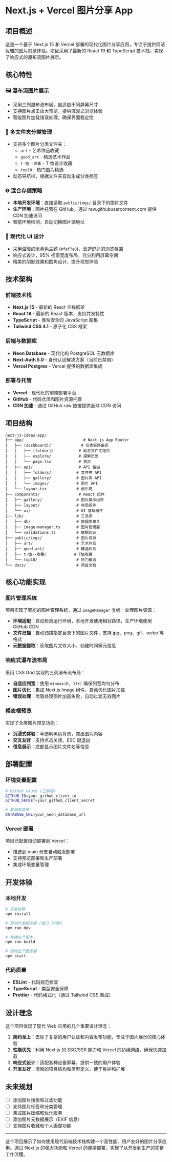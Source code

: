 # Next.js + Vercel 图片分享 App

## 项目概述

这是一个基于 Next.js 15 和 Vercel 部署的现代化图片分享应用，专注于提供简洁优雅的图片浏览体验。项目采用了最新的 React 19 和 TypeScript 技术栈，实现了响应式的瀑布流图片展示。

## 核心特性

### 🖼️ 瀑布流图片展示

- 采用三列瀑布流布局，自适应不同屏幕尺寸
- 支持图片点击放大预览，提供沉浸式浏览体验
- 智能图片加载错误处理，确保界面稳定性

### 📁 多文件夹分类管理

- 支持多个图片分类文件夹：
  - `art` - 艺术作品收藏
  - `good_art` - 精选艺术作品
  - `t-恤--收集` - T 恤设计收藏
  - `top10` - 热门图片精选
- 动态导航栏，根据文件夹自动生成分类标签

### 🌐 混合存储策略

- **本地开发环境**：直接读取 `public/imgs/` 目录下的图片文件
- **生产环境**：图片托管在 GitHub，通过 raw.githubusercontent.com 提供 CDN 加速访问
- 智能环境检测，自动切换图片源地址

### 🎨 现代化 UI 设计

- 采用温暖的米黄色主题 (`#fef7e0`)，营造舒适的浏览氛围
- 响应式设计，95% 视窗宽度布局，充分利用屏幕空间
- 精美的阴影效果和圆角设计，提升视觉体验

## 技术架构

### 前端技术栈

- **Next.js 15** - 最新的 React 全栈框架
- **React 19** - 最新的 React 版本，支持并发特性
- **TypeScript** - 类型安全的 JavaScript 超集
- **Tailwind CSS 4.1** - 原子化 CSS 框架

### 后端与数据库

- **Neon Database** - 现代化的 PostgreSQL 云数据库
- **Next-Auth 5.0** - 身份认证解决方案（当前已禁用）
- **Vercel Postgres** - Vercel 提供的数据库集成

### 部署与托管

- **Vercel** - 现代化的前端部署平台
- **GitHub** - 代码仓库和图片资源托管
- **CDN 加速** - 通过 GitHub raw 链接提供全球 CDN 访问

## 项目结构

```
next-js-ideas-app/
├── app/                          # Next.js App Router
│   ├── (dashboard)/             # 仪表板路由组
│   │   ├── [folder]/           # 动态文件夹路由
│   │   ├── explore/            # 探索页面
│   │   └── page.tsx            # 首页
│   ├── api/                    # API 路由
│   │   ├── folders/           # 文件夹 API
│   │   ├── gallery/           # 图片库 API
│   │   └── images/            # 图片 API
│   └── layout.tsx             # 根布局
├── components/                 # React 组件
│   ├── gallery/               # 图片展示组件
│   ├── layout/                # 布局组件
│   └── ui/                    # UI 基础组件
├── lib/                       # 工具库
│   ├── db/                    # 数据库相关
│   ├── image-manager.ts       # 图片管理器
│   └── validations.ts         # 数据验证
├── public/imgs/               # 图片资源
│   ├── art/                   # 艺术作品
│   ├── good_art/              # 精选作品
│   ├── t-恤--收集/            # T恤收藏
│   └── top10/                 # 热门精选
└── docs/                      # 项目文档
```

## 核心功能实现

### 图片管理系统

项目实现了智能的图片管理系统，通过 `ImageManager` 类统一处理图片资源：

- **环境适配**：自动检测运行环境，本地开发使用相对路径，生产环境使用 GitHub CDN
- **文件扫描**：自动扫描指定目录下的图片文件，支持 jpg、png、gif、webp 等格式
- **元数据提取**：获取图片文件大小、创建时间等元信息

### 响应式瀑布流布局

采用 CSS Grid 实现的三列瀑布流布局：

- **自适应列宽**：使用 `minmax(0, 1fr)` 确保列宽均匀分布
- **图片优化**：集成 Next.js Image 组件，自动优化图片加载
- **错误处理**：优雅处理图片加载失败，自动过滤无效图片

### 模态框预览

实现了全屏图片预览功能：

- **沉浸式体验**：半透明黑色背景，突出图片内容
- **交互友好**：支持点击关闭、ESC 键退出
- **信息展示**：底部显示图片文件名等信息

## 部署配置

### 环境变量配置

```bash
# GitHub OAuth (已禁用)
GITHUB_ID=your_github_client_id
GITHUB_SECRET=your_github_client_secret

# 数据库连接
DATABASE_URL=your_neon_database_url
```

### Vercel 部署

项目已配置自动部署到 Vercel：

- 推送到 main 分支自动触发部署
- 支持预览部署和生产部署
- 集成环境变量管理

## 开发体验

### 本地开发

```bash
# 安装依赖
npm install

# 启动开发服务器 (端口 7000)
npm run dev

# 构建生产版本
npm run build

# 启动生产服务器
npm start
```

### 代码质量

- **ESLint** - 代码规范检查
- **TypeScript** - 类型安全保障
- **Prettier** - 代码格式化（通过 Tailwind CSS 集成）

## 设计理念

这个项目体现了现代 Web 应用的几个重要设计理念：

1. **简约至上**：去除了复杂的用户认证和内容发布功能，专注于图片展示的核心体验
2. **性能优先**：利用 Next.js 的 SSG/SSR 能力和 Vercel 的边缘网络，确保快速加载
3. **响应式设计**：适配各种设备屏幕，提供一致的用户体验
4. **开发友好**：清晰的项目结构和类型定义，便于维护和扩展

## 未来规划

- [ ] 添加图片搜索和过滤功能
- [ ] 支持图片标签和分类管理
- [ ] 集成图片压缩和优化服务
- [ ] 添加图片元数据展示（EXIF 信息）
- [ ] 支持图片收藏和个人画廊功能

---

这个项目展示了如何使用现代前端技术栈构建一个高性能、用户友好的图片分享应用。通过 Next.js 的强大功能和 Vercel 的便捷部署，实现了从开发到生产的完整工作流程。
